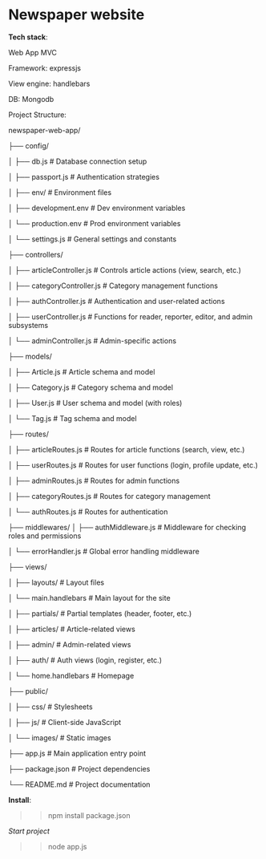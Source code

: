 # Newspaper website 

**Tech stack**:

Web App MVC

Framework: expressjs

View engine: handlebars

DB: Mongodb

Project Structure:

newspaper-web-app/

├── config/

│   ├── db.js                  # Database connection setup

│   ├── passport.js            # Authentication strategies

│   ├── env/                   # Environment files

│       ├── development.env    # Dev environment variables

│       └── production.env     # Prod environment variables

│   └── settings.js            # General settings and constants

├── controllers/

│   ├── articleController.js   # Controls article actions (view, search, etc.)

│   ├── categoryController.js  # Category management functions

│   ├── authController.js      # Authentication and user-related actions

│   ├── userController.js      # Functions for reader, reporter, editor, and admin subsystems

│   └── adminController.js     # Admin-specific actions

├── models/

│   ├── Article.js             # Article schema and model

│   ├── Category.js            # Category schema and model

│   ├── User.js                # User schema and model (with roles)

│   └── Tag.js                 # Tag schema and model

├── routes/

│   ├── articleRoutes.js       # Routes for article functions (search, view, etc.)

│   ├── userRoutes.js          # Routes for user functions (login, profile update, etc.)

│   ├── adminRoutes.js         # Routes for admin functions

│   ├── categoryRoutes.js      # Routes for category management

│   └── authRoutes.js          # Routes for authentication

├── middlewares/
│   ├── authMiddleware.js      # Middleware for checking roles and permissions

│   └── errorHandler.js        # Global error handling middleware

├── views/

│   ├── layouts/               # Layout files

│       └── main.handlebars    # Main layout for the site

│   ├── partials/              # Partial templates (header, footer, etc.)

│   ├── articles/              # Article-related views

│   ├── admin/                 # Admin-related views

│   ├── auth/                  # Auth views (login, register, etc.)

│   └── home.handlebars        # Homepage

├── public/

│   ├── css/                   # Stylesheets

│   ├── js/                    # Client-side JavaScript

│   └── images/                # Static images

├── app.js                     # Main application entry point

├── package.json               # Project dependencies

└── README.md                  # Project documentation

**Install**:
>> npm install package.json

*Start project*

>> node app.js
